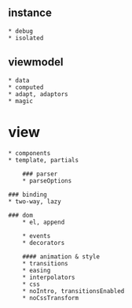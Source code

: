 ## instance
	* debug
	* isolated

## viewmodel
	* data
	* computed
	* adapt, adaptors
	* magic

# view
	* components
	* template, partials

		### parser
		* parseOptions

	### binding
	* two-way, lazy

	### dom
		* el, append

		* events
		* decorators

		#### animation & style
		* transitions
		* easing
		* interpolators
		* css
		* noIntro, transitionsEnabled
		* noCssTransform

